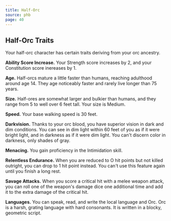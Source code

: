 ```yaml
---
title: Half-Orc
source: phb
page: 40
---
```

## Half-Orc Traits

Your half-orc character has certain traits deriving from your orc ancestry.

**Ability Score Increase.** Your Strength score increases by 2, and your Constitution score inereases by 1.

**Age.** Half-orcs mature a little faster than humans, reaching adulthood around age 14. They age noticeably faster and rarely live longer than 75 years.

**Size.** Half-ores are somewhat larger and bulkier than humans, and they range from 5 to well over 6 feet tall. Your size is Medium.

**Speed.** Your base walking speed is 30 feet.

**Darkvision.** Thanks to your orc blood, you have superior vision in dark and dim conditions. You can see in dim light within 60 feet of you as if it were bright light, and in darkness as if it were dim light. You can't discern color in darkness, only shades of gray.

**Menacing.** You gain proficiency in the Intimidation skill.

**Relentless Endurance.** When you are reduced to O hit points but not killed outright, you can drop to 1 hit point instead. You can't use this feature again until you finish a long rest.

**Savage Attacks.** When you score a critical hit with a melee weapon attack, you can roll one of the weapon's damage dice one additional time and add it to the extra damage of the criticaI hit.

**Languages.** You can speak, read, and write the local language and Orc. Orc is a harsh, grating language with hard consonants. It is written in a blocky, geometric script.